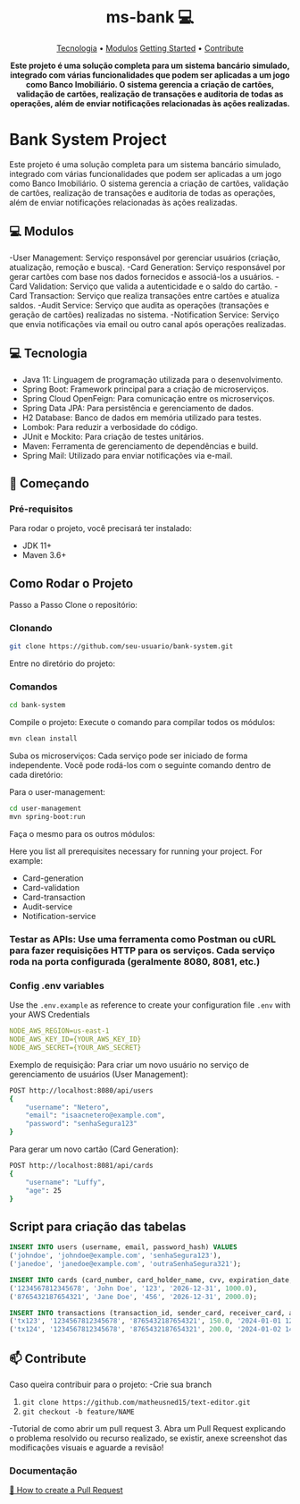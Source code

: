 <h1 align="center" style="font-weight: bold;">ms-bank 💻</h1>

<p align="center">
 <a href="#tech">Tecnologia</a> •
 <a href="#Modulos">Modulos</a>
 <a href="#started">Getting Started</a> • 
 <a href="#contribute">Contribute</a>
</p>

<p align="center">
    <b>Este projeto é uma solução completa para um sistema bancário simulado, integrado com várias funcionalidades que podem ser aplicadas a um jogo como Banco Imobiliário. O sistema gerencia a criação de cartões, validação de cartões, realização de transações e auditoria de todas as operações, além de enviar notificações relacionadas às ações realizadas.</b>
</p>

# Bank System Project
Este projeto é uma solução completa para um sistema bancário simulado, integrado com várias funcionalidades que podem ser aplicadas a um jogo como Banco Imobiliário. O sistema gerencia a criação de cartões, validação de cartões, realização de transações e auditoria de todas as operações, além de enviar notificações relacionadas às ações realizadas.

<h2 id="Modulos">💻 Modulos</h2>
-User Management: Serviço responsável por gerenciar usuários (criação, atualização, remoção e busca).
-Card Generation: Serviço responsável por gerar cartões com base nos dados fornecidos e associá-los a usuários.
-Card Validation: Serviço que valida a autenticidade e o saldo do cartão.
-Card Transaction: Serviço que realiza transações entre cartões e atualiza saldos.
-Audit Service: Serviço que audita as operações (transações e geração de cartões) realizadas no sistema.
-Notification Service: Serviço que envia notificações via email ou outro canal após operações realizadas.


<h2 id="Tecnologia">💻 Tecnologia</h2>

- Java 11: Linguagem de programação utilizada para o desenvolvimento.
- Spring Boot: Framework principal para a criação de microserviços.
- Spring Cloud OpenFeign: Para comunicação entre os microserviços.
- Spring Data JPA: Para persistência e gerenciamento de dados.
- H2 Database: Banco de dados em memória utilizado para testes.
- Lombok: Para reduzir a verbosidade do código.
- JUnit e Mockito: Para criação de testes unitários.
- Maven: Ferramenta de gerenciamento de dependências e build.
- Spring Mail: Utilizado para enviar notificações via e-mail.


<h2 id="started">🚀 Começando</h2>
<h3>Pré-requisitos</h3>
Para rodar o projeto, você precisará ter instalado:

- JDK 11+
- Maven 3.6+

## Como Rodar o Projeto
Passo a Passo
Clone o repositório:

<h3>Clonando</h3>

```bash
git clone https://github.com/seu-usuario/bank-system.git
```

Entre no diretório do projeto:

<h3>Comandos</h3>

```bash
cd bank-system
```
Compile o projeto: Execute o comando para compilar todos os módulos:

```bash
mvn clean install
```
Suba os microserviços: Cada serviço pode ser iniciado de forma independente. Você pode rodá-los com o seguinte comando dentro de cada diretório:

Para o user-management:

```bash
cd user-management
mvn spring-boot:run
```

Faça o mesmo para os outros módulos:

Here you list all prerequisites necessary for running your project. For example:

- Card-generation
- Card-validation
- Card-transaction
- Audit-service
- Notification-service

<h3>Testar as APIs: Use uma ferramenta como Postman ou cURL para fazer requisições HTTP para os serviços. Cada serviço roda na porta configurada (geralmente 8080, 8081, etc.)</h3>

<h3>Config .env variables</h2>

Use the `.env.example` as reference to create your configuration file `.env` with your AWS Credentials

```yaml
NODE_AWS_REGION=us-east-1
NODE_AWS_KEY_ID={YOUR_AWS_KEY_ID}
NODE_AWS_SECRET={YOUR_AWS_SECRET}
```

Exemplo de requisição:
Para criar um novo usuário no serviço de gerenciamento de usuários (User Management):

```bash
POST http://localhost:8080/api/users
{
    "username": "Netero",
    "email": "isaacnetero@example.com",
    "password": "senhaSegura123"
}
```
Para gerar um novo cartão (Card Generation):

```bash
POST http://localhost:8081/api/cards
{
    "username": "Luffy",
    "age": 25
}

```

## Script para criação das tabelas
```sql
INSERT INTO users (username, email, password_hash) VALUES 
('johndoe', 'johndoe@example.com', 'senhaSegura123'),
('janedoe', 'janedoe@example.com', 'outraSenhaSegura321');

INSERT INTO cards (card_number, card_holder_name, cvv, expiration_date, balance) VALUES 
('1234567812345678', 'John Doe', '123', '2026-12-31', 1000.0),
('8765432187654321', 'Jane Doe', '456', '2026-12-31', 2000.0);

INSERT INTO transactions (transaction_id, sender_card, receiver_card, amount, timestamp) VALUES 
('tx123', '1234567812345678', '8765432187654321', 150.0, '2024-01-01 12:00:00'),
('tx124', '1234567812345678', '8765432187654321', 200.0, '2024-01-02 14:30:00');
```

<h2 id="contribute">📫 Contribute</h2>


Caso queira contribuir para o projeto:
-Crie sua branch
1. `git clone https://github.com/matheusned15/text-editor.git`
2. `git checkout -b feature/NAME`

-Tutorial de como abrir um pull request
3. Abra um Pull Request explicando o problema resolvido ou recurso realizado, se existir, anexe screenshot das modificações visuais e aguarde a revisão!

<h3>Documentação</h3>

[📝 How to create a Pull Request](https://www.atlassian.com/br/git/tutorials/making-a-pull-request)






